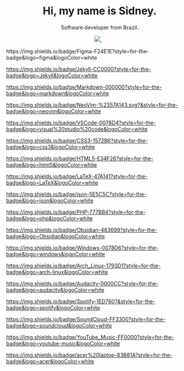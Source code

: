 <h1 align="center">
  Hi, my name is Sidney.  
</h1>

<p align="center">
  Software developer from Brazil.  
</p>

<p align='center'>
  
  <a href="https://instagram.com/sidney_sbo">
    <img src="https://img.shields.io/badge/instagram-%23E4405F.svg?&style=for-the-badge&logo=instagram&logoColor=white" />        
  </a>&nbsp;&nbsp;
  
</p>
https://img.shields.io/badge/Figma-F24E1E?style=for-the-badge&logo=figma&logoColor=white

https://img.shields.io/badge/Jekyll-CC0000?style=for-the-badge&logo=Jekyll&logoColor=white

https://img.shields.io/badge/Markdown-000000?style=for-the-badge&logo=markdown&logoColor=white

https://img.shields.io/badge/NeoVim-%2357A143.svg?&style=for-the-badge&logo=neovim&logoColor=white

https://img.shields.io/badge/VSCode-0078D4?style=for-the-badge&logo=visual%20studio%20code&logoColor=white

https://img.shields.io/badge/CSS3-1572B6?style=for-the-badge&logo=css3&logoColor=white

https://img.shields.io/badge/HTML5-E34F26?style=for-the-badge&logo=html5&logoColor=white

https://img.shields.io/badge/LaTeX-47A141?style=for-the-badge&logo=LaTeX&logoColor=white

https://img.shields.io/badge/json-5E5C5C?style=for-the-badge&logo=json&logoColor=white

https://img.shields.io/badge/PHP-777BB4?style=for-the-badge&logo=php&logoColor=white

https://img.shields.io/badge/Obsidian-483699?style=for-the-badge&logo=Obsidian&logoColor=white

https://img.shields.io/badge/Windows-0078D6?style=for-the-badge&logo=windows&logoColor=white

https://img.shields.io/badge/Arch_Linux-1793D1?style=for-the-badge&logo=arch-linux&logoColor=white

https://img.shields.io/badge/Audacity-0000CC?style=for-the-badge&logo=audacity&logoColor=white

https://img.shields.io/badge/Spotify-1ED760?&style=for-the-badge&logo=spotify&logoColor=white

https://img.shields.io/badge/SoundCloud-FF3300?style=for-the-badge&logo=soundcloud&logoColor=white

https://img.shields.io/badge/YouTube_Music-FF0000?style=for-the-badge&logo=youtube-music&logoColor=white

https://img.shields.io/badge/acer%20laptop-83B81A?style=for-the-badge&logo=acer&logoColor=white






